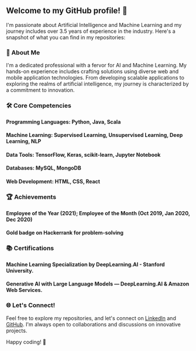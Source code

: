 ## Welcome to my GitHub profile! 👋 

I'm passionate about Artificial Intelligence and Machine Learning and my journey includes over 3.5 years of experience in the industry. Here's a snapshot of what you can find in my repositories:

### 🚀 About Me
I'm a dedicated professional with a fervor for AI and Machine Learning. My hands-on experience includes crafting solutions using diverse web and mobile application technologies. From developing scalable applications to exploring the realms of artificial intelligence, my journey is characterized by a commitment to innovation.

### 🛠️ Core Competencies
#### Programming Languages: Python, Java, Scala
#### Machine Learning: Supervised Learning, Unsupervised Learning, Deep Learning, NLP
#### Data Tools: TensorFlow, Keras, scikit-learn, Jupyter Notebook
#### Databases: MySQL, MongoDB
#### Web Development: HTML, CSS, React

<!---
📂 Key Projects
Project Name 1: A brief description of the project and its significance.
Project Name 2: Highlighting another impactful project.
--->

### 🏆 Achievements
#### Employee of the Year (2021); Employee of the Month (Oct 2019, Jan 2020, Dec 2020)
#### Gold badge on Hackerrank for problem-solving

### 📚 Certifications
#### Machine Learning Specialization by DeepLearning.AI - Stanford University.
#### Generative AI with Large Language Models — DeepLearning.AI & Amazon Web Services.

### 🌐 Let's Connect!
Feel free to explore my repositories, and let's connect on [LinkedIn](https://linkedin.com/in/sankalpvk18) and [GitHub](https://github.com/sankalpvk18/). I'm always open to collaborations and discussions on innovative projects.

Happy coding! 🚀

<!---
sankalpvk18/sankalpvk18 is a ✨ special ✨ repository because its `README.md` (this file) appears on your GitHub profile.
You can click the Preview link to take a look at your changes.
--->
